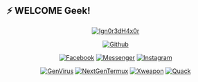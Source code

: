 ## ⚡ WELCOME Geek!
<div align="center">
<a href="https://github.com/Ign0r3dH4x0r"><img title="Ign0r3dH4x0r" src="https://github-readme-stats.vercel.app/api?username=Ign0r3dH4x0r&show_icons=true&include_all_commits=true&theme=chartreuse-dark&cache_seconds=3200"></a>
</p>

<p align="center">
<a href="https://github.com/Ign0r3dH4x0r"><img title="Github" src="https://img.shields.io/badge/Github-Ign0r3dH4x0r-blue?style=for-the-badge&logo=github"></a>
<!--a href="https://gitlab.com/Ign0r3dH4x0r"><img title="Gitlab" src="https://img.shields.io/badge/Gitlab-Ign0r3dH4x0r-blue?style=for-the-badge&logo=gitlab"></a-->
</p>

<p align="center">
<a href="https://fb.com/Ign0r3dH4x0r"><img title="Facebook" src="https://img.shields.io/badge/Facebook-red?style=for-the-badge&logo=facebook"></a>
<a href="https://m.me/Ign0r3dH4x0r"><img title="Messenger" src="https://img.shields.io/badge/Messenger-red?style=for-the-badge&logo=messenger"></a>
<a href="https://www.instagram.com/itz_sowmik"><img title="Instagram" src="https://img.shields.io/badge/INSTAGRAM-purple?style=for-the-badge&logo=instagram"></a>

<p align="center">
<a href="https://github.com/Ign0r3dH4x0r/GenVirus"><img title="GenVirus" src="https://github-readme-stats.vercel.app/api/pin/?username=Ign0r3dH4x0r&repo=GenVirus&theme=dark"></a>
<a href="https://github.com/Ign0r3dH4x0r/NextGenTermux"><img title="NextGenTermux" src="https://github-readme-stats.vercel.app/api/pin/?username=Ign0r3dH4x0r&repo=NextGenTermux&theme=dark"></a>
<a href="https://github.com/Ign0r3dH4x0r/Xweapon"><img title="Xweapon" src="https://github-readme-stats.vercel.app/api/pin/?username=Ign0r3dH4x0r&repo=xweapon&theme=dark"></a>
<a href="https://github.com/Ign0r3dH4x0r/Quack"><img title="Quack" src="https://github-readme-stats.vercel.app/api/pin/?username=Ign0r3dH4x0r&repo=Quack&theme=dark"></a>
</p>

